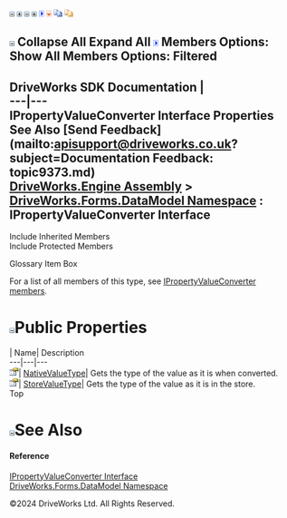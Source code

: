 ![](dotnetimages/collapse.gif) ![](dotnetimages/expand.gif) ![](dotnetimages/collapse.gif) ![](dotnetimages/expand.gif) ![](dotnetimages/drpdown.gif) ![](dotnetimages/drpdown_orange.gif) ![](dotnetimages/copycode.gif) ![](dotnetimages/copycodeHighlight.gif)

![](dotnetimages/collapse.gif) Collapse All Expand All ![](dotnetimages/drpdown.gif) Members Options: Show All  Members Options: Filtered   
---  
DriveWorks SDK Documentation  |   
---|---  
IPropertyValueConverter Interface Properties   
See Also [Send Feedback](mailto:apisupport@driveworks.co.uk?subject=Documentation Feedback: topic9373.md)  
[DriveWorks.Engine Assembly](topic2156.md) > [DriveWorks.Forms.DataModel Namespace](topic9371.md) : IPropertyValueConverter Interface  
---  
  
Include Inherited Members    
Include Protected Members    


Glossary Item Box

For a list of all members of this type, see [IPropertyValueConverter members](topic9374.md).

# ![](dotnetimages/collapse.gif)Public Properties

| Name| Description  
---|---|---  
![ Property](dotnetimages/Property.gif)| [NativeValueType](topic9380.md)| Gets the type of the value as it is when converted.   
![ Property](dotnetimages/Property.gif)| [StoreValueType](topic9381.md)| Gets the type of the value as it is in the store.   
Top

# ![](dotnetimages/collapse.gif)See Also

#### Reference

[IPropertyValueConverter Interface](topic9373.md)   
[DriveWorks.Forms.DataModel Namespace](topic9371.md)

©2024 DriveWorks Ltd. All Rights Reserved.
